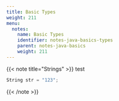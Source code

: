 ```yaml
---
title: Basic Types
weight: 211
menu:
  notes:
    name: Basic Types
    identifier: notes-java-basics-types
    parent: notes-java-basics
    weight: 211
---
```

<!-- String Type -->
{{< note title="Strings" >}}
test
```go
String str = "123";
```
{{< /note >}}
